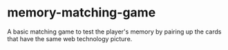 # memory-matching-game
A basic matching game to test the player's memory by pairing up the cards that have the same web technology picture.
